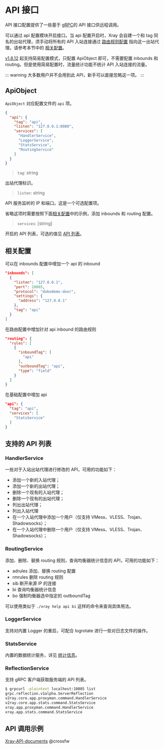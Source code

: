 # API 接口

API 接口配置提供了一些基于 [gRPC](https://grpc.io/)的 API 接口供远程调用。

可以通过 api 配置模块开启接口。当 api 配置开启时，Xray 会自建一个和 tag 同名的出站代理，须手动将所有的 API 入站连接通过 [路由规则配置](./routing.md) 指向这一出站代理。请参考本节中的 [相关配置](#相关配置)。

[v1.8.12](https://github.com/XTLS/Xray-core/releases/tag/v1.8.12) 起支持简易配置模式，只配置 ApiObject 即可，不需要配置 inbounds 和 routing。但是使用简易配置时，流量统计功能不统计 API 入站连接的流量。

::: warning
大多数用户并不会用到此 API，新手可以直接忽略这一项。
:::

## ApiObject

`ApiObject` 对应配置文件的 `api` 项。

```json
{
  "api": {
    "tag": "api",
    "listen": "127.0.0.1:8080",
    "services": [
      "HandlerService",
      "LoggerService",
      "StatsService",
      "RoutingService"
    ]
  }
}
```

> `tag`: string

出站代理标识。

> `listen`: string

API 服务监听的 IP 和端口。这是一个可选配置项。

省略这项时需要按照下面[相关配置](#相关配置)中的示例，添加 inbounds 和 routing 配置。

> `services`: \[string\]

开启的 API 列表，可选的值见 [API 列表](#支持的-api-列表)。

## 相关配置

可以在 inbounds 配置中增加一个 api 的 inbound

```json
"inbounds": [
  {
    "listen": "127.0.0.1",
    "port": 10085,
    "protocol": "dokodemo-door",
    "settings": {
      "address": "127.0.0.1"
    },
    "tag": "api"
  }
]
```

在路由配置中增加针对 api inbound 的路由规则

```json
"routing": {
  "rules": [
    {
      "inboundTag": [
        "api"
      ],
      "outboundTag": "api",
      "type": "field"
    }
  ]
}
```

在基础配置中增加 api

```json
"api": {
  "tag": "api",
  "services": [
    "StatsService"
  ]
}
```

## 支持的 API 列表

### HandlerService

一些对于入站出站代理进行修改的 API，可用的功能如下：

- 添加一个新的入站代理；
- 添加一个新的出站代理；
- 删除一个现有的入站代理；
- 删除一个现有的出站代理；
- 列出出站代理；
- 列出入站代理
- 在一个入站代理中添加一个用户（仅支持 VMess、VLESS、Trojan、Shadowsocks）；
- 在一个入站代理中删除一个用户（仅支持 VMess、VLESS、Trojan、Shadowsocks）；

### RoutingService

添加、删除、替换 routing 规则，查询均衡器统计信息的 API，可用的功能如下：

- adrules 添加、替换 routing 配置
- rmrules 删除 routing 规则
- sib 断开来源 IP 的连接
- bi 查询均衡器统计信息
- bo 强制均衡器选中指定的 outboundTag

可以使用类似于 `./xray help api bi` 这样的命令来查询具体用法。

### LoggerService

支持对内置 Logger 的重启，可配合 logrotate 进行一些对日志文件的操作。

### StatsService

内置的数据统计服务，详见 [统计信息](./stats.md)。

### ReflectionService

支持 gRPC 客户端获取服务端的 API 列表。

```bash
$ grpcurl -plaintext localhost:10085 list
grpc.reflection.v1alpha.ServerReflection
v2ray.core.app.proxyman.command.HandlerService
v2ray.core.app.stats.command.StatsService
xray.app.proxyman.command.HandlerService
xray.app.stats.command.StatsService
```

## API 调用示例

[Xray-API-documents](https://github.com/XTLS/Xray-API-documents) @crossfw
